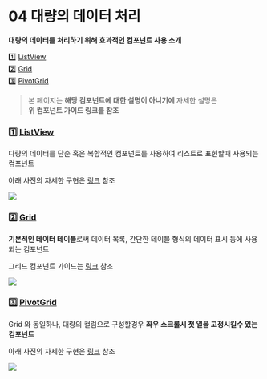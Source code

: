 # 04  대량의 데이터 처리

**대량의 데이터를 처리하기 위해 효과적인 컴포넌트 사용 소개**

1️⃣ [ListView](https://wikidocs.net/24833)\
2️⃣ [Grid](https://wikidocs.net/274109)\
3️⃣ [PivotGrid](https://wikidocs.net/274103)

> 본 페이지는 **해당 컴포넌트에 대한 설명이 아니기에** 자세한 설명은\
> **위 컴포넌트 가이드 링크를 참조**

### 1️⃣ [ListView](https://wikidocs.net/24833)

다량의 데이터를 단순 혹은 복합적인 컴포넌트를 사용하여 리스트로 표현할때 사용되는 컴포넌트

아래 사진의 자세한 구현은 [링크](https://wikidocs.net/276280) 참조

![](https://wikidocs.net/images/page/276113/board_res.png)

### 2️⃣ [Grid](https://wikidocs.net/274109)

**기본적인 데이터 테이블**로써 데이터 목록, 간단한 테이블 형식의 데이터 표시 등에 사용되는 컴포넌트

그리드 컴포넌트 가이드는 [링크](https://wikidocs.net/274109) 참조

![](https://wikidocs.net/images/page/276113/grid3.png)

### 3️⃣ [PivotGrid](https://wikidocs.net/274103)

Grid 와 동일하나, 대량의 컬럼으로 구성할경우 **좌우 스크롤시 첫 열을 고정시킬수 있는 컴포넌트**

아래 사진의 자세한 구현은 [링크](https://wikidocs.net/276292) 참조

![](https://wikidocs.net/images/page/276113/pivot.gif)
